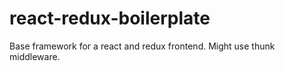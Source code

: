 # react-redux-boilerplate
Base framework for a react and redux frontend. Might use thunk middleware.
